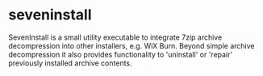 # seveninstall
SevenInstall is a small utility executable to integrate 7zip archive decompression into other installers,
e.g. WiX Burn.
Beyond simple archive decompression it also provides functionality to 'uninstall' or 'repair' previously
installed archive contents. 
